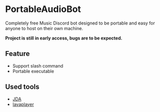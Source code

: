# PortableAudioBot
Completely free Music Discord bot designed to be portable and easy for anyone to host on their own machine.

**Project is still in early access, bugs are to be expected.**

## Feature
- Support slash command
- Portable executable

## Used tools
- [JDA](https://github.com/DV8FromTheWorld/JDA)
- [lavaplayer](https://github.com/sedmelluq/lavaplayer)
